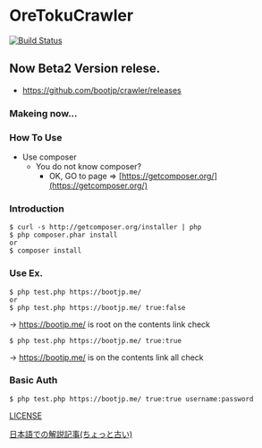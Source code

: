 # OreTokuCrawler

[![Build Status](https://travis-ci.org/bootjp/crawler.svg?branch=master)](https://travis-ci.org/bootjp/crawler)

## Now Beta2 Version relese.
* https://github.com/bootjp/crawler/releases

### Makeing now...

### How To Use

* Use composer
  + You do not know composer?
    - OK, GO to page => [https://getcomposer.org/](https://getcomposer.org/)
  
### Introduction
```shell
$ curl -s http://getcomposer.org/installer | php
$ php composer.phar install
or
$ composer install
```
### Use Ex.
```shell
$ php test.php https://bootjp.me/
or
$ php test.php https://bootjp.me/ true:false
```
-> https://bootjp.me/ is root on the contents link check
```shell
$ php test.php https://bootjp.me/ true:true
```
-> https://bootjp.me/ is on the contents link all check  
### Basic Auth
```shell
$ php test.php https://bootjp.me/ true:true username:password
```
[LICENSE](https://github.com/bootjp/crawler/blob/master/LICENSE)

[日本語での解説記事(ちょっと古い)](https://bootjp.me/2015/03/14/%E5%8D%98%E8%AA%9E-or-404%E3%82%A8%E3%83%A9%E3%83%BCsoft%E5%90%AB%E3%82%80%E3%83%81%E3%82%A7%E3%83%83%E3%82%AB%E3%83%BC%E4%BD%9C%E3%81%A3%E3%81%9F%E3%81%9E-%E4%BB%96%E5%A0%B1%E5%91%8A%E7%AD%89/)